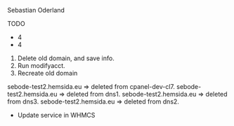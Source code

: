 Sebastian Oderland

TODO
<ul>
    <li>4</li>
    <li>4</li>
</ul>

1. Delete old domain, and save info.
2. Run modifyacct.
3. Recreate old domain

sebode-test2.hemsida.eu => deleted from cpanel-dev-cl7.
sebode-test2.hemsida.eu => deleted from dns1.
sebode-test2.hemsida.eu => deleted from dns3.
sebode-test2.hemsida.eu => deleted from dns2.

- Update service in WHMCS